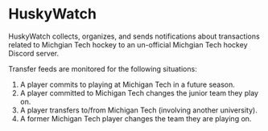 # HuskyWatch

HuskyWatch collects, organizes, and sends notifications about transactions related to Michgian Tech hockey to an un-official Michgian Tech hockey Discord server.

Transfer feeds are monitored for the following situations:
1. A player commits to playing at Michigan Tech in a future season.
2. A player committed to Michigan Tech changes the junior team they play on.
3. A player transfers to/from Michigan Tech (involving another university).
4. A former Michigan Tech player changes the team they are playing on.